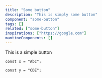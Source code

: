 ```yaml
---
title: "Some button"
description: "This is simply some button"
component: "some-button"
tags: []
related: ["some-button"]
inspirations: ["https://google.com"]
mantineComponents: []
---
```


This is a simple button

```tsx
const x = "Abc";

const y = "CDE";
```
